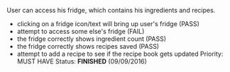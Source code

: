 User can access his fridge, which contains his ingredients and recipes.
  - clicking on a fridge icon/text will bring up user's fridge (PASS)
  - attempt to access some else's fridge (FAIL) 
  - the fridge correctly shows ingredient count (PASS)
  - the fridge correctly shows recipes saved (PASS)
  - attempt to add a recipe to see if the recipe book gets updated
Priority: MUST HAVE
Status: **FINISHED** (09/09/2016)